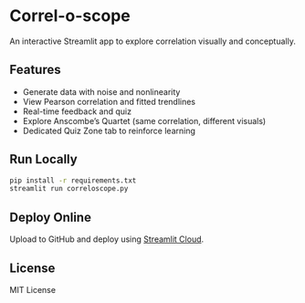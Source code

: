 # Correl-o-scope

An interactive Streamlit app to explore correlation visually and conceptually.

## Features
- Generate data with noise and nonlinearity
- View Pearson correlation and fitted trendlines
- Real-time feedback and quiz
- Explore Anscombe’s Quartet (same correlation, different visuals)
- Dedicated Quiz Zone tab to reinforce learning

## Run Locally
```bash
pip install -r requirements.txt
streamlit run correloscope.py
```

## Deploy Online
Upload to GitHub and deploy using [Streamlit Cloud](https://streamlit.io/cloud).

## License
MIT License
